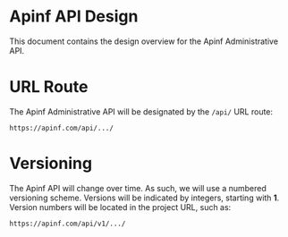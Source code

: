 # Apinf API Design
This document contains the design overview for the Apinf Administrative API.

# URL Route
The Apinf Administrative API will be designated by the `/api/` URL route:

```
https://apinf.com/api/.../
```

# Versioning
The Apinf API will change over time. As such, we will use a numbered versioning scheme. Versions will be indicated by integers, starting with **1**. Version numbers will be located in the project URL, such as:

```
https://apinf.com/api/v1/.../
```
